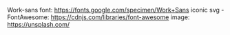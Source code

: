 Work-sans font: https://fonts.google.com/specimen/Work+Sans
iconic svg - FontAwesome: https://cdnjs.com/libraries/font-awesome
image: https://unsplash.com/
